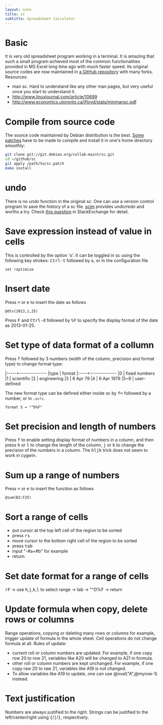 ```yaml
---
layout: note
title: sc
subtitle: Spreadsheet Calculator
---
```


# Basic

It is very old spreadsheet program working in a terminal. It is amazing that
such a small program achieved most of the common functionalities provided in
MS Excel long time ago with much faster speed. Its original source codes are
now maintained in [a GitHub repository](https://github.com/dkastner/sc) with
many forks. Resources:

- man sc. Hard to understand like any other man pages, but very useful once you
  start to understand it.
- <http://www.linuxjournal.com/article/10699>
- <http://www.economics.utoronto.ca/jfloyd/stats/minmansc.pdf>

# Compile from source code

The source code maintained by Debian distribution is the best. [Some patches](https://github.com/jintonic/dots/blob/master/sc.patch) have to be made to compile and install it in one's home directory smoothly:

``` sh
git clone git://git.debian.org/collab-maint/sc.git
cd ~/github/sc
git apply /path/to/sc.patch
make install

```

# undo

There is no *undo* function in the original *sc*. One can use a version
control program to save the history of a sc file.
[scim](https://github.com/andmarti1424/scim) provides *undo/redo* and worths
a try. Check [this question][se] in StackExchange for detail.

[se]:http://unix.stackexchange.com/questions/55056/how-to-undo-in-spreadsheet-calculator-sc

# Save expression instead of value in cells

This is controlled by the option 'o'. It can be toggled in sc using the following key strokes: <kbd>Ctrl-t</kbd> followed by <kbd>o</kbd>, or in the configuration file

~~~
set !optimize
~~~~

# Insert date

Press <kbd>=</kbd> or <kbd>e</kbd> to insert the date as follows

~~~
@dts(2013,1,25)
~~~

Press <kbd>F</kbd> and <kbd>Ctrl-d</kbd> followed by <kbd>%F</kbd> to specify the display format of the
date as 2013-01-25.

# Set type of data format of a collumn

Press <kbd>f</kbd> followed by 3 numbers (width of the column, precision and format
type) to change format type:

|-----+--------------
|type | format
|:----+:-------------
|0    | fixed numbers
|1    | scientific
|2    | engineering
|3    | 6 Apr 79
|4    | 6 Apr 1979
|5~9  | user-defined

The new format type can be defined either inside sc by <kbd>f=</kbd> followed
by a number, or in `.scrc`.

~~~
format 5 = "^D%F"
~~~

# Set precision and length of numbers

Press <kbd>f</kbd> to enable setting display format of numbers in a column, and then
press <kbd>h</kbd> or <kbd>l</kbd> to change the length of the column, <kbd>j</kbd> or <kbd>k</kbd> to change the
precision of the numbers in a column. The <kbd>hljk</kbd> trick does not seem to work in
cygwin.

# Sum up a range of numbers

Press <kbd>=</kbd> or <kbd>e</kbd> to insert the function as follows

~~~
@sum(B2:F25)
~~~

# Sort a range of cells

- put cursor at the top left cell of the region to be sorted
- press <kbd>rs</kbd>
- move cursor to the bottom right cell of the region to be sorted
- press <kbd>tab</kbd>
- input "-#a+#b" for example
- return

# Set date format for a range of cells
<kbd>rF</kbd> -> use <kbd>h</kbd>,<kbd>j</kbd>,<kbd>k</kbd>,<kbd>l</kbd> to select range -> tab -> "^D%F -> return

# Update formula when copy, delete rows or columns

Range operations, copying or deleting many rows or columns for example,
trigger update of formula in the whole sheet. Cell operations do not change
formula at all. Rules of update:
- current roll or column numbers are updated. For example, if one copy row 20
  to row 21, variables like A20 will be changed to A21 in formula. 
- other roll or column numbers are kept unchanged. For example, if one copy
  raw 20 to raw 21, variables like A19 is not changed.
- To allow variables like A19 to update, one can use @nval("A",@myrow-1)
  instead.

# Text justification

Numbers are always justified to the right. Strings can be justified to the
left/center/right using <kbd>{</kbd>/<kbd>|</kbd>/<kbd>}</kbd>, respectively.
